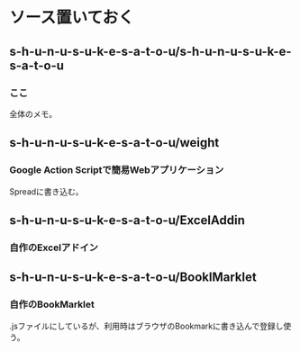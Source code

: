 # ソース置いておく
## s-h-u-n-u-s-u-k-e-s-a-t-o-u/s-h-u-n-u-s-u-k-e-s-a-t-o-u
### ここ
全体のメモ。

## s-h-u-n-u-s-u-k-e-s-a-t-o-u/weight
### Google Action Scriptで簡易Webアプリケーション
Spreadに書き込む。

## s-h-u-n-u-s-u-k-e-s-a-t-o-u/ExcelAddin
### 自作のExcelアドイン

## s-h-u-n-u-s-u-k-e-s-a-t-o-u/BooklMarklet
### 自作のBookMarklet
.jsファイルにしているが、利用時はブラウザのBookmarkに書き込んで登録し使う。
<!--
**s-h-u-n-u-s-u-k-e-s-a-t-o-u/s-h-u-n-u-s-u-k-e-s-a-t-o-u** is a ✨ _special_ ✨ repository because its `README.md` (this file) appears on your GitHub profile.

Here are some ideas to get you started:

- 🔭 I’m currently working on ...
- 🌱 I’m currently learning ...
- 👯 I’m looking to collaborate on ...
- 🤔 I’m looking for help with ...
- 💬 Ask me about ...
- 📫 How to reach me: ...
- 😄 Pronouns: ...
- ⚡ Fun fact: ...
-->
